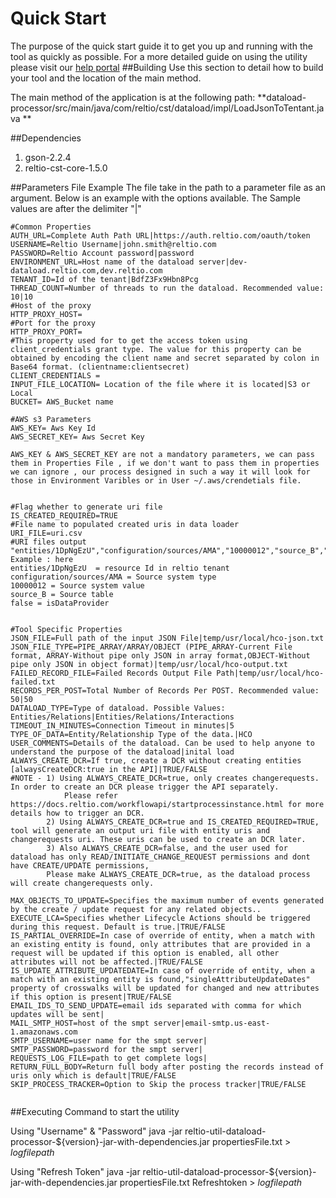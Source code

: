# Quick Start 
The purpose of the quick start guide it to get you up and running with the tool as quickly as possible. For a more detailed guide on using the utility please visit our [help portal](https://help.reltio.com/index.html#integrations/dataload.html)
##Building
Use this section to detail how to build your tool and the location of the main method.

The main method of the application is at the following path:
**dataload-processor/src/main/java/com/reltio/cst/dataload/impl/LoadJsonToTentant.java **

##Dependencies 

1. gson-2.2.4
2. reltio-cst-core-1.5.0


##Parameters File Example
The file take in the path to a parameter file as an argument. Below is an example with the options available.
The Sample values are after the delimiter "|" 
```
#Common Properties
AUTH_URL=Complete Auth Path URL|https://auth.reltio.com/oauth/token
USERNAME=Reltio Username|john.smith@reltio.com
PASSWORD=Reltio Account password|password
ENVIRONMENT_URL=Host name of the dataload server|dev-dataload.reltio.com,dev.reltio.com
TENANT_ID=Id of the tenant|BdfZ3Fx9Hbn8Pcg
THREAD_COUNT=Number of threads to run the dataload. Recommended value: 10|10
#Host of the proxy
HTTP_PROXY_HOST=
#Port for the proxy
HTTP_PROXY_PORT=
#This property used for to get the access token using client_credentials grant type. The value for this property can be obtained by encoding the client name and secret separated by colon in Base64 format. (clientname:clientsecret)
CLIENT_CREDENTIALS =
INPUT_FILE_LOCATION= Location of the file where it is located|S3 or Local
BUCKET= AWS_Bucket name

#AWS s3 Parameters
AWS_KEY= Aws Key Id
AWS_SECRET_KEY= Aws Secret Key 

AWS_KEY & AWS_SECRET_KEY are not a mandatory parameters, we can pass them in Properties File , if we don't want to pass them in properties we can ignore , our process designed in such a way it will look for those in Environment Varibles or in User ~/.aws/crendetials file.


#Flag whether to generate uri file 
IS_CREATED_REQUIRED=TRUE
#File name to populated created uris in data loader
URI_FILE=uri.csv
#URI files output 
﻿"entities/1DpNgEzU","configuration/sources/AMA","10000012","source_B","false"
Example : here 
entities/1DpNgEzU  = resource Id in reltio tenant
configuration/sources/AMA = Source system type
10000012 = Source system value
source_B = Source table
false = isDataProvider


#Tool Specific Properties
JSON_FILE=Full path of the input JSON File|temp/usr/local/hco-json.txt
JSON_FILE_TYPE=PIPE_ARRAY/ARRAY/OBJECT (PIPE_ARRAY-Current File format, ARRAY-Without pipe only JSON in array format,OBJECT-Without pipe only JSON in object format)|temp/usr/local/hco-output.txt
FAILED_RECORD_FILE=Failed Records Output File Path|temp/usr/local/hco-failed.txt
RECORDS_PER_POST=Total Number of Records Per POST. Recommended value: 50|50
DATALOAD_TYPE=Type of dataload. Possible Values: Entities/Relations|Entities/Relations/Interactions
TIMEOUT_IN_MINUTES=Connection Timeout in minutes|5
TYPE_OF_DATA=Entity/Relationship Type of the data.|HCO
USER_COMMENTS=Details of the dataload. Can be used to help anyone to understand the purpose of the dataload|inital load
ALWAYS_CREATE_DCR=If true, create a DCR without creating entities [alwaysCreateDCR:true in the API]|TRUE/FALSE
#NOTE - 1) Using ALWAYS_CREATE_DCR=true, only creates changerequests. In order to create an DCR please trigger the API separately. 
			Please refer https://docs.reltio.com/workflowapi/startprocessinstance.html for more details how to trigger an DCR.
		2) Using ALWAYS_CREATE_DCR=true and IS_CREATED_REQUIRED=TRUE, tool will generate an output uri file with entity uris and changerequests uri. These uris can be used to create an DCR later.
		3) Also ALWAYS_CREATE_DCR=false, and the user used for dataload has only READ/INITIATE_CHANGE_REQUEST permissions and dont have CREATE/UPDATE permissions,
		Please make ALWAYS_CREATE_DCR=true, as the dataload process will create changerequests only. 

MAX_OBJECTS_TO_UPDATE=Specifies the maximum number of events generated by the create / update request for any related objects..
EXECUTE_LCA=Specifies whether Lifecycle Actions should be triggered during this request. Default is true.|TRUE/FALSE
IS_PARTIAL_OVERRIDE=In case of override of entity, when a match with an existing entity is found, only attributes that are provided in a request will be updated if this option is enabled, all other attributes will not be affected.|TRUE/FALSE
IS_UPDATE_ATTRIBUTE_UPDATEDATE=In case of override of entity, when a match with an existing entity is found,"singleAttributeUpdateDates" property of crosswalks will be updated for changed and new attributes if this option is present|TRUE/FALSE
EMAIL_IDS_TO_SEND_UPDATE=email ids separated with comma for which updates will be sent|
MAIL_SMTP_HOST=host of the smpt server|email-smtp.us-east-1.amazonaws.com
SMTP_USERNAME=user name for the smpt server|
SMTP_PASSWORD=password for the smpt server|
REQUESTS_LOG_FILE=path to get complete logs|
RETURN_FULL_BODY=Return full body after posting the records instead of uris only which is default|TRUE/FALSE
SKIP_PROCESS_TRACKER=Option to Skip the process tracker|TRUE/FALSE


```
##Executing
Command to start the utility

Using "Username" & "Password"
java -jar reltio-util-dataload-processor-${version}-jar-with-dependencies.jar propertiesFile.txt > $logfilepath$

Using "Refresh Token"
java -jar reltio-util-dataload-processor-${version}-jar-with-dependencies.jar propertiesFile.txt Refreshtoken > $logfilepath$

         
```
